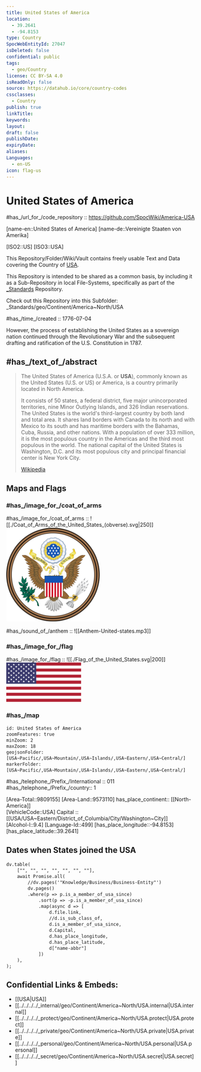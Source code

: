 ```yaml
---
title: United States of America
location:
  - 39.2641
  - -94.8153
type: Country
SpocWebEntityId: 27047
isDeleted: false
confidential: public
tags:
  - geo/Country
license: CC BY-SA 4.0
isReadOnly: false
source: https://datahub.io/core/country-codes
cssclasses:
  - Country
publish: true
linkTitle: 
keywords: 
layout: 
draft: false
publishDate: 
expiryDate: 
aliases:
Languages:
  - en-US
icon: flag-us
---
```


# United States of America 

#has_/url_for_/code_repository :: https://github.com/SpocWiki/America-USA 

[name-en::United States of America] 
[name-de::Vereinigte Staaten von Amerika] 

[ISO2::US] 
[ISO3::USA] 

This Repository/Folder/Wiki/Vault contains freely usable Text and Data 
covering the Country of [USA](https://en.wikipedia.org/wiki/USA).   

This Repository is intended to be shared as a common basis, 
by including it as a Sub-Repository in local File-Systems, 
specifically as part of the [\_Standards](https://github.com/SpocWiki/_Standards) Repository. 

Check out this Repository into this Subfolder: 
\_Standards/geo/Continent/America~North/USA

#has_/time_/created :: 1776-07-04 

However,  the process of establishing the United States as a sovereign nation 
continued through the Revolutionary War 
and the subsequent drafting and ratification of the U.S. Constitution in 1787.


## #has_/text_of_/abstract  


> The United States of America (U.S.A. or **USA**), 
> commonly known as the United States (U.S. or US) or America, 
> is a country primarily located in North America. 
> 
> It consists of 50 states, a federal district, five major unincorporated territories, 
> nine Minor Outlying Islands, and 326 Indian reservations. 
> The United States is the world's third-largest country by both land and total area. 
> It shares land borders with Canada to its north and with Mexico to its south 
> and has maritime borders with the Bahamas, Cuba, Russia, and other nations. 
> With a population of over 333 million, it is the most populous country in the Americas 
> and the third most populous in the world. 
> The national capital of the United States is Washington, D.C. 
> and its most populous city and principal financial center is New York City.
>
> [Wikipedia](https://en.wikipedia.org/wiki/United%20States)


## Maps and Flags 

### #has_/image_for_/coat_of_arms 

#has_/image_for_/coat_of_arms :: ![[./Coat_of_Arms_of_the_United_States_(obverse).svg|250]]<img src="./Coat_of_Arms_of_the_United_States_(obverse).svg" width=250/> 

#has_/sound_of_/anthem :: ![[Anthem-United-states.mp3]] 

### #has_/image_for_/flag

#has_/image_for_/flag :: ![[./Flag_of_the_United_States.svg|200]] <img src="./Flag_of_the_United_States.svg" width=200/> 

### #has_/map

```leaflet
id: United States of America
zoomFeatures: true 
minZoom: 2 
maxZoom: 18
geojsonFolder: [USA~Pacific/,USA~Mountain/,USA~Islands/,USA~Eastern/,USA~Central/]
markerFolder: [USA~Pacific/,USA~Mountain/,USA~Islands/,USA~Eastern/,USA~Central/]
```

#has_/telephone_/Prefix_/International :: 011
#has_/telephone_/Prefix_/country:: 1 

[Area-Total::9809155] 
[Area-Land::9573110] 
has_place_continent:: [[North-America]]  
[VehicleCode::USA] 
Capital :: [[USA/USA~Eastern/District_of_Columbia/City/Washington~City]]  
[Alcohol-l::9.4] 
[Language-Id::499] 
[has_place_longitude::-94.8153]
[has_place_latitude::39.2641]

## Dates when States joined the USA 

```dataviewjs
dv.table(
    ["", "", "", "", "", "", ""], 
    await Promise.all(
        //dv.pages('"Knowledge/Business/Business-Entity"')
        dv.pages()
        .where(p => p.is_a_member_of_usa_since)
            .sort(p => -p.is_a_member_of_usa_since)
            .map(async d => [
                d.file.link,
                //d.is_sub_class_of,
                d.is_a_member_of_usa_since,
                d.Capital,
                d.has_place_longitude,
                d.has_place_latitude,
                d["name-abbr"]
            ])
    ),
);
```



## Confidential Links & Embeds: 
- [[USA|USA]] 
- [[../../../../_internal/geo/Continent/America~North/USA.internal|USA.internal]] 
- [[../../../../_protect/geo/Continent/America~North/USA.protect|USA.protect]] 
- [[../../../../_private/geo/Continent/America~North/USA.private|USA.private]] 
- [[../../../../_personal/geo/Continent/America~North/USA.personal|USA.personal]] 
- [[../../../../_secret/geo/Continent/America~North/USA.secret|USA.secret]] 
